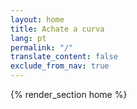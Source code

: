 ```yaml
---
layout: home
title: Achate a curva
lang: pt
permalink: "/"
translate_content: false
exclude_from_nav: true
---
```



{% render_section home %}
